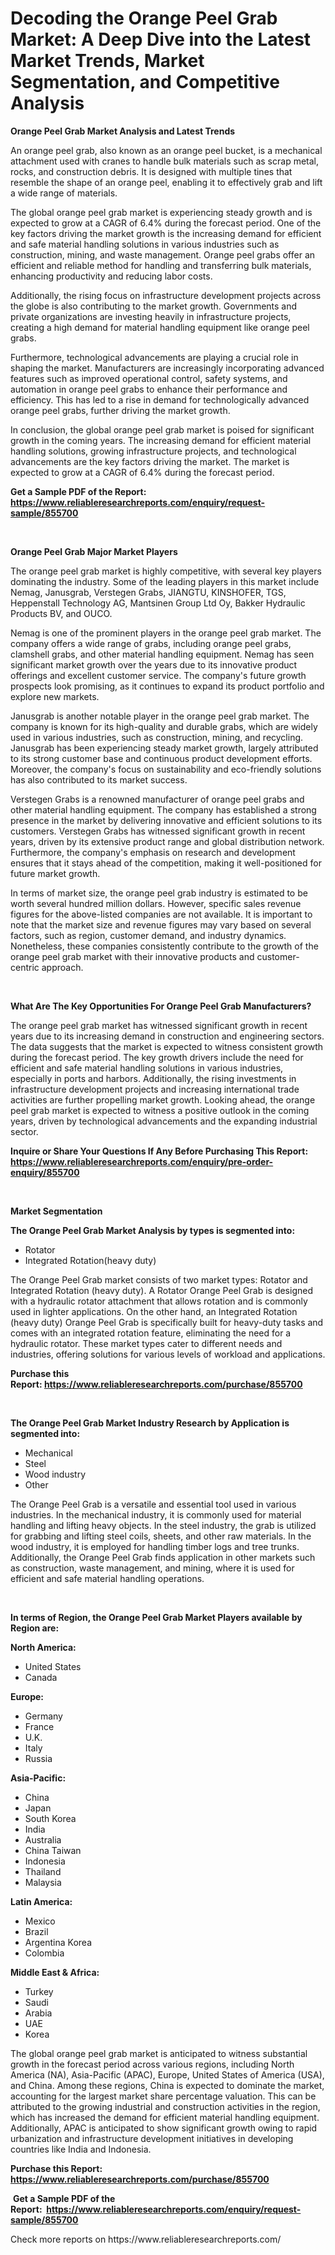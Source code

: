 <p><h1>Decoding the Orange Peel Grab Market: A Deep Dive into the Latest Market Trends, Market Segmentation, and Competitive Analysis</h1></p><p><strong>Orange Peel Grab Market Analysis and Latest Trends</strong></p>
<p><p>An orange peel grab, also known as an orange peel bucket, is a mechanical attachment used with cranes to handle bulk materials such as scrap metal, rocks, and construction debris. It is designed with multiple tines that resemble the shape of an orange peel, enabling it to effectively grab and lift a wide range of materials.</p><p>The global orange peel grab market is experiencing steady growth and is expected to grow at a CAGR of 6.4% during the forecast period. One of the key factors driving the market growth is the increasing demand for efficient and safe material handling solutions in various industries such as construction, mining, and waste management. Orange peel grabs offer an efficient and reliable method for handling and transferring bulk materials, enhancing productivity and reducing labor costs.</p><p>Additionally, the rising focus on infrastructure development projects across the globe is also contributing to the market growth. Governments and private organizations are investing heavily in infrastructure projects, creating a high demand for material handling equipment like orange peel grabs.</p><p>Furthermore, technological advancements are playing a crucial role in shaping the market. Manufacturers are increasingly incorporating advanced features such as improved operational control, safety systems, and automation in orange peel grabs to enhance their performance and efficiency. This has led to a rise in demand for technologically advanced orange peel grabs, further driving the market growth.</p><p>In conclusion, the global orange peel grab market is poised for significant growth in the coming years. The increasing demand for efficient material handling solutions, growing infrastructure projects, and technological advancements are the key factors driving the market. The market is expected to grow at a CAGR of 6.4% during the forecast period.</p></p>
<p><strong>Get a Sample PDF of the Report:&nbsp; <a href="https://www.reliableresearchreports.com/enquiry/request-sample/855700">https://www.reliableresearchreports.com/enquiry/request-sample/855700</a></strong></p>
<p>&nbsp;</p>
<p><strong>Orange Peel Grab Major Market Players</strong></p>
<p><p>The orange peel grab market is highly competitive, with several key players dominating the industry. Some of the leading players in this market include Nemag, Janusgrab, Verstegen Grabs, JIANGTU, KINSHOFER, TGS, Heppenstall Technology AG, Mantsinen Group Ltd Oy, Bakker Hydraulic Products BV, and OUCO.</p><p>Nemag is one of the prominent players in the orange peel grab market. The company offers a wide range of grabs, including orange peel grabs, clamshell grabs, and other material handling equipment. Nemag has seen significant market growth over the years due to its innovative product offerings and excellent customer service. The company's future growth prospects look promising, as it continues to expand its product portfolio and explore new markets.</p><p>Janusgrab is another notable player in the orange peel grab market. The company is known for its high-quality and durable grabs, which are widely used in various industries, such as construction, mining, and recycling. Janusgrab has been experiencing steady market growth, largely attributed to its strong customer base and continuous product development efforts. Moreover, the company's focus on sustainability and eco-friendly solutions has also contributed to its market success.</p><p>Verstegen Grabs is a renowned manufacturer of orange peel grabs and other material handling equipment. The company has established a strong presence in the market by delivering innovative and efficient solutions to its customers. Verstegen Grabs has witnessed significant growth in recent years, driven by its extensive product range and global distribution network. Furthermore, the company's emphasis on research and development ensures that it stays ahead of the competition, making it well-positioned for future market growth.</p><p>In terms of market size, the orange peel grab industry is estimated to be worth several hundred million dollars. However, specific sales revenue figures for the above-listed companies are not available. It is important to note that the market size and revenue figures may vary based on several factors, such as region, customer demand, and industry dynamics. Nonetheless, these companies consistently contribute to the growth of the orange peel grab market with their innovative products and customer-centric approach.</p></p>
<p>&nbsp;</p>
<p><strong>What Are The Key Opportunities For Orange Peel Grab Manufacturers?</strong></p>
<p><p>The orange peel grab market has witnessed significant growth in recent years due to its increasing demand in construction and engineering sectors. The data suggests that the market is expected to witness consistent growth during the forecast period. The key growth drivers include the need for efficient and safe material handling solutions in various industries, especially in ports and harbors. Additionally, the rising investments in infrastructure development projects and increasing international trade activities are further propelling market growth. Looking ahead, the orange peel grab market is expected to witness a positive outlook in the coming years, driven by technological advancements and the expanding industrial sector.</p></p>
<p><strong>Inquire or Share Your Questions If Any Before Purchasing This Report: <a href="https://www.reliableresearchreports.com/enquiry/pre-order-enquiry/855700">https://www.reliableresearchreports.com/enquiry/pre-order-enquiry/855700</a></strong></p>
<p>&nbsp;</p>
<p><strong>Market Segmentation</strong></p>
<p><strong>The Orange Peel Grab Market Analysis by types is segmented into:</strong></p>
<p><ul><li>Rotator</li><li>Integrated Rotation(heavy duty)</li></ul></p>
<p><p>The Orange Peel Grab market consists of two market types: Rotator and Integrated Rotation (heavy duty). A Rotator Orange Peel Grab is designed with a hydraulic rotator attachment that allows rotation and is commonly used in lighter applications. On the other hand, an Integrated Rotation (heavy duty) Orange Peel Grab is specifically built for heavy-duty tasks and comes with an integrated rotation feature, eliminating the need for a hydraulic rotator. These market types cater to different needs and industries, offering solutions for various levels of workload and applications.</p></p>
<p><strong>Purchase this Report:&nbsp;<a href="https://www.reliableresearchreports.com/purchase/855700">https://www.reliableresearchreports.com/purchase/855700</a></strong></p>
<p>&nbsp;</p>
<p><strong>The Orange Peel Grab Market Industry Research by Application is segmented into:</strong></p>
<p><ul><li>Mechanical</li><li>Steel</li><li>Wood industry</li><li>Other</li></ul></p>
<p><p>The Orange Peel Grab is a versatile and essential tool used in various industries. In the mechanical industry, it is commonly used for material handling and lifting heavy objects. In the steel industry, the grab is utilized for grabbing and lifting steel coils, sheets, and other raw materials. In the wood industry, it is employed for handling timber logs and tree trunks. Additionally, the Orange Peel Grab finds application in other markets such as construction, waste management, and mining, where it is used for efficient and safe material handling operations.</p></p>
<p>&nbsp;</p>
<p><strong>In terms of Region, the Orange Peel Grab Market Players available by Region are:</strong></p>
<p>
    <p> <strong> North America: </strong>
        <ul>
            <li>United States</li>
            <li>Canada</li>
        </ul>
        </p> 
    <p> <strong> Europe: </strong>
        <ul>
            <li>Germany</li>
            <li>France</li>
            <li>U.K.</li>
            <li>Italy</li>
            <li>Russia</li>
        </ul>
        </p> 
    <p> <strong> Asia-Pacific: </strong>
        <ul>
            <li>China</li>
            <li>Japan</li>
            <li>South Korea</li>
            <li>India</li>
            <li>Australia</li>
            <li>China Taiwan</li>
            <li>Indonesia</li>
            <li>Thailand</li>
            <li>Malaysia</li>
        </ul>
        </p> 
    <p> <strong> Latin America: </strong>
        <ul>
            <li>Mexico</li>
            <li>Brazil</li>
            <li>Argentina Korea</li>
            <li>Colombia</li>
        </ul>
        </p> 
    <p> <strong> Middle East & Africa: </strong>
        <ul>
            <li>Turkey</li>
            <li>Saudi</li>
            <li>Arabia</li>
            <li>UAE</li>
            <li>Korea</li>
        </ul>
    </p>
    </p>
<p><p>The global orange peel grab market is anticipated to witness substantial growth in the forecast period across various regions, including North America (NA), Asia-Pacific (APAC), Europe, United States of America (USA), and China. Among these regions, China is expected to dominate the market, accounting for the largest market share percentage valuation. This can be attributed to the growing industrial and construction activities in the region, which has increased the demand for efficient material handling equipment. Additionally, APAC is anticipated to show significant growth owing to rapid urbanization and infrastructure development initiatives in developing countries like India and Indonesia.</p></p>
<p><strong>Purchase this Report: <a href="https://www.reliableresearchreports.com/purchase/855700">https://www.reliableresearchreports.com/purchase/855700</a></strong></p>
<p>&nbsp;<strong>Get a Sample PDF of the Report:&nbsp;&nbsp;<a href="https://www.reliableresearchreports.com/enquiry/request-sample/855700">https://www.reliableresearchreports.com/enquiry/request-sample/855700</a></strong></p>
<p><strong></strong></p>
<p>Check more reports on https://www.reliableresearchreports.com/</p>